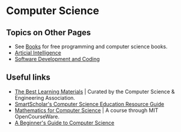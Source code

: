 
# Computer Science

## Topics on Other Pages

* See [Books](books.md) for free programming and computer science books.
* [Articial Intelligence](compsci/ai.md)
* [Software Development and Coding](software-dev.md)

## Useful links

* [The Best Learning Materials](http://assoc.cse.nitc.ac.in/wiki/Best_Learning_Material) | Curated by the Computer Science & Engineering Association.
* [SmartScholar's Computer Science Education Resource Guide](http://www.smartscholar.com/computer-science-guide/)
* [Mathematics for Computer Science](http://ocw.mit.edu/courses/electrical-engineering-and-computer-science/6-042j-mathematics-for-computer-science-fall-2010/) | A course through MIT OpenCourseWare.
* [A Beginner's Guide to Computer Science](http://www.jamesmaa.com/2013/08/26/a-beginners-guide-to-computer-science/)
